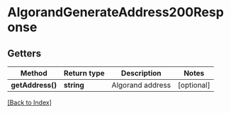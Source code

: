 # AlgorandGenerateAddress200Response

## Getters

Method | Return type | Description | Notes
------------ | ------------- | ------------- | -------------
**getAddress()** | **string** | Algorand address | [optional]

[[Back to Index]](../index.md)
